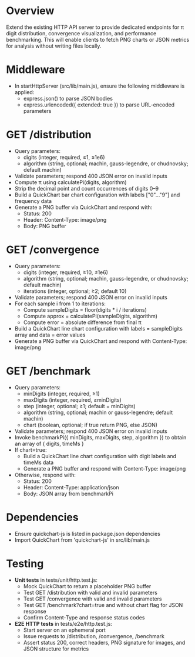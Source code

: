# Overview

Extend the existing HTTP API server to provide dedicated endpoints for π digit distribution, convergence visualization, and performance benchmarking. This will enable clients to fetch PNG charts or JSON metrics for analysis without writing files locally.

# Middleware

- In startHttpServer (src/lib/main.js), ensure the following middleware is applied:
  - express.json() to parse JSON bodies
  - express.urlencoded({ extended: true }) to parse URL-encoded parameters

# GET /distribution

- Query parameters:
  - digits (integer, required, ≥1, ≤1e6)
  - algorithm (string, optional; machin, gauss-legendre, or chudnovsky; default machin)
- Validate parameters; respond 400 JSON error on invalid inputs
- Compute π using calculatePi(digits, algorithm)
- Strip the decimal point and count occurrences of digits 0–9
- Build a QuickChart bar chart configuration with labels ["0"…"9"] and frequency data
- Generate a PNG buffer via QuickChart and respond with:
  - Status: 200
  - Header: Content-Type: image/png
  - Body: PNG buffer

# GET /convergence

- Query parameters:
  - digits (integer, required, ≥10, ≤1e6)
  - algorithm (string, optional; machin, gauss-legendre, or chudnovsky; default machin)
  - iterations (integer, optional; ≥2; default 10)
- Validate parameters; respond 400 JSON error on invalid inputs
- For each sample i from 1 to iterations:
  - Compute sampleDigits = floor(digits * i / iterations)
  - Compute approx = calculatePi(sampleDigits, algorithm)
  - Compute error = absolute difference from final π
- Build a QuickChart line chart configuration with labels = sampleDigits array and data = error values
- Generate a PNG buffer via QuickChart and respond with Content-Type: image/png

# GET /benchmark

- Query parameters:
  - minDigits (integer, required, ≥1)
  - maxDigits (integer, required, ≥minDigits)
  - step (integer, optional; ≥1; default = minDigits)
  - algorithm (string, optional; machin or gauss-legendre; default machin)
  - chart (boolean, optional; if true return PNG, else JSON)
- Validate parameters; respond 400 JSON error on invalid inputs
- Invoke benchmarkPi({ minDigits, maxDigits, step, algorithm }) to obtain an array of { digits, timeMs }
- If chart=true:
  - Build a QuickChart line chart configuration with digit labels and timeMs data
  - Generate a PNG buffer and respond with Content-Type: image/png
- Otherwise, respond with:
  - Status: 200
  - Header: Content-Type: application/json
  - Body: JSON array from benchmarkPi

# Dependencies

- Ensure quickchart-js is listed in package.json dependencies
- Import QuickChart from 'quickchart-js' in src/lib/main.js

# Testing

- **Unit tests** in tests/unit/http.test.js:
  - Mock QuickChart to return a placeholder PNG buffer
  - Test GET /distribution with valid and invalid parameters
  - Test GET /convergence with valid and invalid parameters
  - Test GET /benchmark?chart=true and without chart flag for JSON response
  - Confirm Content-Type and response status codes
- **E2E HTTP tests** in tests/e2e/http.test.js:
  - Start server on an ephemeral port
  - Issue requests to /distribution, /convergence, /benchmark
  - Assert status 200, correct headers, PNG signature for images, and JSON structure for metrics